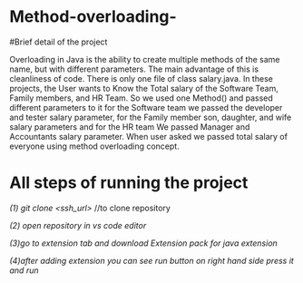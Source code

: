 # Method-overloading-

#Brief detail of the project

Overloading in Java is the ability to create multiple methods of the same name, but with different parameters.
The main advantage of this is cleanliness of code.
There is only one file of class salary.java.
In these projects, the User wants to Know the Total salary of the Software Team, Family members, and HR Team. So we used one Method() and passed different parameters to it for the Software team we passed the developer and tester salary parameter, for the Family member son, daughter, and wife salary parameters and for the HR team We passed Manager and Accountants  salary parameter. When user asked we passed total salary of everyone using method overloading concept.

# All steps of running the project

*(1) git clone <ssh_url>* //to clone repository

*(2) open repository in vs code editor*

*(3)go to extension tab and download Extension pack for java extension*

*(4)after adding extension you can see run button on right hand side press it and run*
